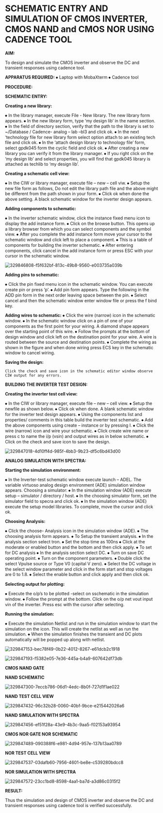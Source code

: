 # SCHEMATIC ENTRY AND SIMULATION OF CMOS INVERTER, CMOS NAND and CMOS NOR USING CADENCE TOOL


**AIM:**

To design and simulate the CMOS inverter and observe the DC and transient responses using cadence tool.

**APPARATUS REQUIRED:**
⦁	Laptop with MobaXterm
⦁	Cadence tool

**PROCEDURE:**

**SCHEMATIC ENTRY:**

**Creating a new library:**

⦁	In the library manager, execute File - New library. The new library form appears.
⦁	In the new library form, type ‘my design lib’ in the name section.
⦁	In the field of directory section, verify that the path to the library is set to ~/Database / Cadence- analog – lab –bl3 and click ok.
⦁	In the next ‘technology file for new library form select option attach to an existing tech file and click ok.
⦁	In the ‘attach design library to technology file’ form, select gpdk045 form the cyclic field and click ok.
⦁	After creating a new library you can verify it from the library manager.
⦁	If you right click on the ‘my design lib’ and select properties, you will find that gpdk045 library is attached as techlib to ‘my design lib’.

**Creating a schematic cell view:**

⦁	In the CIW or library manager, execute file – new – cell viw.
⦁	Setup the new file form as follows, Do not edit the library path file and the above might be different from the path shown in your form.
⦁	Click ok when done the above setting. A black schematic window for the inverter design appears.

**Adding components to schematic:**

⦁	In the inverter schematic window, click the instance fixed menu icon to display the add instance form.
⦁	Click on the browse button. This opens up a library browser from which you can select components and the symbol view.
⦁	After you complete the add instance form move your cursor to the schematic window and click left to place a component.
⦁	This is a table of components for building the inverter schematic.
⦁	After entering components, click cancel in the add instance form or press ESC with your cursor in the schematic window.

![329846808-f5f632bf-813c-49b8-9560-e003735a039b](https://github.com/navaneethans/VLSI-LAB-EXP-6/assets/164841362/813cff48-0dcf-466e-89fc-911f6dfc80bd)

**Adding pins to schematic:**

⦁	Click the pin fixed menu icon in the schematic window. You can execute create pin or press ‘p’.
⦁	Add pin form appears. Type the following in the ADD pin form in the next order leaving space between the pin.
⦁	Select cancel and then the schematic window enter window file or press the f bind key.


**Adding wires to schematic:**
⦁	Click the wire (narrow) icon in the schematic window.
⦁	In the schematic window click on a pin of one of your components as the first point for your wiring. A diamond shape appears over the starting point of this wire.
⦁	Follow the prompts at the bottom of design window and click left on the destination point for your wire. A wire is routed between the source and destination points.
⦁	Complete the wiring as shown in the figure and when done wiring press ECS key in the schematic window to cancel wiring.

**Saving the design:**

	Click the check and save icon in the schematic editor window observe CIW output for any errors.

**BUILDING THE INVERTER TEST DESIGN:**

**Creating the inverter test cell view:**

⦁	In the CIW or library manager, execute file – new – cell view.
⦁	Setup the newfile as shown below.
⦁	Click ok when done. A blank schematic window for the inverter test design appears.
⦁	Using the components list and properties/ comments in this table build the inverter test schematic.
⦁	Add the above components using create – instance or by pressing I.
⦁	Click the wire (narrow) icon and wire your schematic.
⦁	Click create wire name or press c to name the i/p (vsin) and output wires as in below schematic.
⦁	Click on the check and save icon to save the design.


![329847018-4d10ff4d-985f-4bb3-9b23-df5c6bd43d00](https://github.com/navaneethans/VLSI-LAB-EXP-6/assets/164841362/ccc7980e-1a92-45da-b39d-c4c901c25bc2)

**ANALOG SIMULATION WITH SPECTRA:**

**Starting the simulation environment:**

⦁	In the Inverter-test schematic window execute launch – ADEL. The variable virtuoso analog design environment (ADE) simulation window appears.
Choosing a simulator:
⦁	In the simulation window (ADE) execute setup – simulator / directory / host.
⦁	In the choosing simulator form, set the simulator field to specra and click ok.
⦁	In the simulation window (ADE) execute the setup model libraries.
To complete, move the cursor and click ok.

**Choosing Analysis:**

⦁	Click the choose- Analysis icon in the simulation window (ADE).
⦁	The choosing analysis form appears.
⦁	To Setup the transient analysis.
⦁	In the analysis section select tron.
⦁	Set the stop time as 100ns
⦁	Click at the moderate or enabled button and the bottom and then click apply.
⦁	To set for DC analysis
⦁	In the analysis section select DC.
⦁	Turn on save DC operating point.
⦁	Turn on the component parameters.
⦁	Double click the select Vpulse source or Type V0 (capital V zero).
⦁	Select the DC voltage in the select window parameter and click in the form start and stop voltages are 0 to 1.8.
⦁	Select the enable button and click apply and then click ok.

**Selecting output for plotting:**

⦁	Execute the o/p’s to be plotted  -select on sschematic in the simulation window.
⦁	Follow the prompt at the bottom. Click on the o/p net vout input vin of the inverter. Press esc with the cursor after selecting.

**Running the simulation:**

⦁	Execute the simulation Netlist and run in the simulation window to start the simulation on the icon. This will create the netlist as well as run the simulation.
⦁	When the simulation finishes the transient and DC plots automatically will be popped up along with netlist.

![329847153-bec78f49-0b22-4012-8267-e61dcb2c1918](https://github.com/navaneethans/VLSI-LAB-EXP-6/assets/164841362/d4824f0f-e97b-4a82-b001-26f2afa8f9c4)


![329847193-f5382e05-7e36-445a-b4a9-607642df73db](https://github.com/navaneethans/VLSI-LAB-EXP-6/assets/164841362/9b09b18e-dbdc-4a0a-bb40-8ed792c2536e)


**CMOS NAND GATE**

**NAND SCHEMATIC**

![329847300-7eccb786-06d1-4edc-8b0f-727d1f1ae022](https://github.com/navaneethans/VLSI-LAB-EXP-6/assets/164841362/d9995fd8-094b-40ea-84b0-91ffd77eb65e)

**NAND TEST CELL VIEW**

![329847432-96c32b28-0060-40bf-9bce-e215442026a6](https://github.com/navaneethans/VLSI-LAB-EXP-6/assets/164841362/6b635806-f6de-49ab-bdbe-293cb960192b)

**NAND SIMULATION WITH SPECTRA**

![329847456-ef51f28a-43e9-4b3c-9aa5-f02153a93954](https://github.com/navaneethans/VLSI-LAB-EXP-6/assets/164841362/e6274cec-fa39-47d6-9dfc-b01baa87c6c8)

**CMOS NOR GATE NOR SCHEMATIC**

![329847489-090388f6-e981-4d94-957e-137b13aa0789](https://github.com/navaneethans/VLSI-LAB-EXP-6/assets/164841362/9b42d25d-c162-4963-bd92-f94e4568ad00)

**NOR TEST CELL VIEW**

![329847537-03dafb60-7956-4601-be8e-c539280bdcc8](https://github.com/navaneethans/VLSI-LAB-EXP-6/assets/164841362/8b7748e3-8fa4-4d97-b7bd-a8bce47a8d90)

**NOR SIMULATION WITH SPECTRA**

![329847572-23cc1bd8-8598-4aa1-ba7d-a3d86c0315f2](https://github.com/navaneethans/VLSI-LAB-EXP-6/assets/164841362/51a9b8ea-c783-4858-8ac0-30ccdafebe99)

**RESULT:**

Thus the simulation and design of CMOS inverter and observe the DC and transient responses using cadence tool is verified successfully.


















